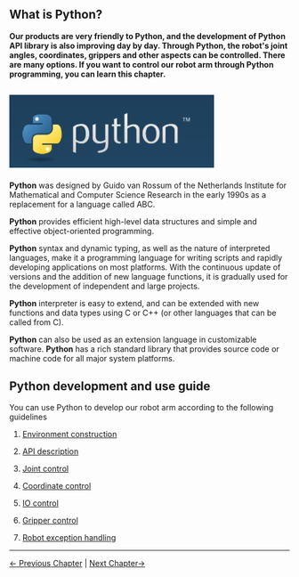 ## What is Python?

**Our products are very friendly to Python, and the development of Python API library is also improving day by day. Through Python, the robot's joint angles, coordinates, grippers and other aspects can be controlled. There are many options. If you want to control our robot arm through Python programming, you can learn this chapter.**

## ![README1](../../../resources/3-FunctionsAndApplications/6.developmentGuide/python/python.jpg)

**Python** was designed by Guido van Rossum of the Netherlands Institute for Mathematical and Computer Science Research in the early 1990s as a replacement for a language called ABC.

**Python** provides efficient high-level data structures and simple and effective object-oriented programming.

**Python** syntax and dynamic typing, as well as the nature of interpreted languages, make it a programming language for writing scripts and rapidly developing applications on most platforms. With the continuous update of versions and the addition of new language functions, it is gradually used for the development of independent and large projects.

**Python** interpreter is easy to extend, and can be extended with new functions and data types using C or C++ (or other languages ​​that can be called from C).

**Python** can also be used as an extension language in customizable software. **Python** has a rich standard library that provides source code or machine code for all major system platforms.

## Python development and use guide

You can use Python to develop our robot arm according to the following guidelines

1. [Environment construction](./1_download.md)

2. [API description](./2_API.md)

3. [Joint control](./3_angle.md)

4. [Coordinate control](./4_coord.md)

5. [IO control](./5_IO.md)

6. [Gripper control](./6_gripper.md)

7. [Robot exception handling](./7_exception_description.md)

---

[← Previous Chapter](../README.md) | [Next Chapter→](./1_download.md)